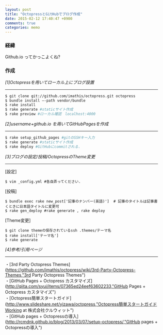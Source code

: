 ```yaml
---
layout: post
title: "OctopressとGitHubでブログ作成"
date: 2015-02-12 17:40:47 +0900
comments: true
categories: memo
---
```

### 経緯  
Github.io ってかっこよくね?  
  
### 作成   

*[1]Octopressを用いてローカル上にブログ設置*  
- - - 

```  Bash  
$ git clone git://github.com/imathis/octopress.git octopress  
$ bundle install —-path vendor/bundle  
$ rake install  
$ rake generate #staticサイト作成  
$ rake preview #ローカル確認　localhost:4000  
``` 
  
*[2]username+github.io を用いてGitHubPagesを作成*  
- - -

```  Bash  
$ rake setup_github_pages #gitのSSHキー入力  
$ rake generate #staticサイト作成  
$ rake deploy #GitHubにcommitされる.
``` 

*[3]ブログの設定/投稿/OctopressのTheme変更*  
- - -  
[設定]  
``` 
$ vim _config.yml #各自弄ってください.  
```  
[投稿]  
```  
$ bundle exec rake new_post['記事のナンバー(英語)']  # 記事のタイトルは記事書くときに日本語タイトルに変更可  
$ rake gen_deploy #rake generate , rake deploy  
```  
[Theme変更]  
```  
$ git clone themeの保存されているssh .themes/テーマ名  
$ rake install['テーマ名']  
$ rake generate  
```   
  
    
*[4]参考/引用ページ*  
- - -
・[3rd Party Octopress Themes](https://github.com/imathis/octopress/wiki/3rd-Party-Octopress-Themes,"3rd Party Octopress Themes")  
・[GitHub Pages + Octopress カスタマイズ](http://qiita.com/syui/items/07365ed24eef63602233,"GitHub Pages + Octopress カスタマイズ")  
・[Octopress簡単スタートガイド](http://www.slideshare.net/yizawa/octopress,"Octopress簡単スタートガイドWorking at 株式会社クルウィット")  
・[GitHub pages + Octopressの導入](http://rcmdnk.github.io/blog/2013/03/07/setup-octopress/,"GitHub pages + Octopressの導入")


